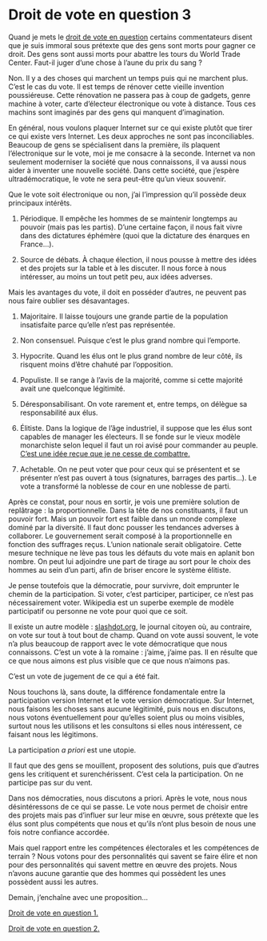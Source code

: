 # Droit de vote en question 3

Quand je mets le [droit de vote en question](https://tcrouzet.com/2006/10/20/droit-de-vote-en-question-2/) certains commentateurs disent que je suis immoral sous prétexte que des gens sont morts pour gagner ce droit. Des gens sont aussi morts pour abattre les tours du World Trade Center. Faut-il juger d’une chose à l’aune du prix du sang ?<span id="more-267"></span>

Non. Il y a des choses qui marchent un temps puis qui ne marchent plus. C’est le cas du vote. Il est temps de rénover cette vieille invention poussiéreuse. Cette rénovation ne passera pas à coup de gadgets, genre machine à voter, carte d’électeur électronique ou vote à distance. Tous ces machins sont imaginés par des gens qui manquent d’imagination.

En général, nous voulons plaquer Internet sur ce qui existe plutôt que tirer ce qui existe vers Internet. Les deux approches ne sont pas inconciliables. Beaucoup de gens se spécialisent dans la première, ils plaquent l’électronique sur le vote, moi je me consacre à la seconde. Internet va non seulement moderniser la société que nous connaissons, il va aussi nous aider à inventer une nouvelle société. Dans cette société, que j’espère ultradémocratique, le vote ne sera peut-être qu’un vieux souvenir.

Que le vote soit électronique ou non, j’ai l’impression qu’il possède deux principaux intérêts.

1. Périodique. Il empêche les hommes de se maintenir longtemps au pouvoir (mais pas les partis). D’une certaine façon, il nous fait vivre dans des dictatures éphémère (quoi que la dictature des énarques en France…).

2. Source de débats. À chaque élection, il nous pousse à mettre des idées et des projets sur la table et à les discuter. Il nous force à nous intéresser, au moins un tout petit peu, aux idées adverses.

Mais les avantages du vote, il doit en posséder d’autres, ne peuvent pas nous faire oublier ses désavantages.

1. Majoritaire. Il laisse toujours une grande partie de la population insatisfaite parce qu’elle n’est pas représentée.

2. Non consensuel. Puisque c’est le plus grand nombre qui l’emporte.

3. Hypocrite. Quand les élus ont le plus grand nombre de leur côté, ils risquent moins d’être chahuté par l’opposition.

4. Populiste. Il se range à l’avis de la majorité, comme si cette majorité avait une quelconque légitimité.

5. Déresponsabilisant. On vote rarement et, entre temps, on délègue sa responsabilité aux élus.

6. Élitiste. Dans la logique de l’âge industriel, il suppose que les élus sont capables de manager les électeurs. Il se fonde sur le vieux modèle monarchiste selon lequel il faut un roi avisé pour commander au peuple. [C’est une idée reçue que je ne cesse de combattre.](https://tcrouzet.com/2006/11/02/ont-ils-le-pouvoir/)

7. Achetable. On ne peut voter que pour ceux qui se présentent et se présenter n’est pas ouvert à tous (signatures, barrages des partis…). Le vote a transformé la noblesse de cour en une noblesse de parti.

Après ce constat, pour nous en sortir, je vois une première solution de replâtrage : la proportionnelle. Dans la tête de nos constituants, il faut un pouvoir fort. Mais un pouvoir fort est faible dans un monde complexe dominé par la diversité. Il faut donc pousser les tendances adverses à collaborer. Le gouvernement serait composé à la proportionnelle en fonction des suffrages reçus. L’union nationale serait obligatoire. Cette mesure technique ne lève pas tous les défauts du vote mais en aplanit bon nombre. On peut lui adjoindre une part de tirage au sort pour le choix des hommes au sein d’un parti, afin de briser encore le système élitiste.

Je pense toutefois que la démocratie, pour survivre, doit emprunter le chemin de la participation. Si voter, c’est participer, participer, ce n’est pas nécessairement voter. Wikipedia est un superbe exemple de modèle participatif ou personne ne vote pour quoi que ce soit.

Il existe un autre modèle : [slashdot.org](http://slashdot.org/), le journal citoyen où, au contraire, on vote sur tout à tout bout de champ. Quand on vote aussi souvent, le vote n’a plus beaucoup de rapport avec le vote démocratique que nous connaissons. C’est un vote à la romaine : j’aime, j’aime pas. Il en résulte que ce que nous aimons est plus visible que ce que nous n’aimons pas.

C’est un vote de jugement de ce qui a été fait.

Nous touchons là, sans doute, la différence fondamentale entre la participation version Internet et le vote version démocratique. Sur Internet, nous faisons les choses sans aucune légitimité, puis nous en discutons, nous votons éventuellement pour qu’elles soient plus ou moins visibles, surtout nous les utilisons et les consultons si elles nous intéressent, ce faisant nous les légitimons.

La participation *a priori* est une utopie.

Il faut que des gens se mouillent, proposent des solutions, puis que d’autres gens les critiquent et surenchérissent. C’est cela la participation. On ne participe pas sur du vent.

Dans nos démocraties, nous discutons a priori. Après le vote, nous nous désintéressons de ce qui se passe. Le vote nous permet de choisir entre des projets mais pas d’influer sur leur mise en œuvre, sous prétexte que les élus sont plus compétents que nous et qu’ils n’ont plus besoin de nous une fois notre confiance accordée.

Mais quel rapport entre les compétences électorales et les compétences de terrain ? Nous votons pour des personnalités qui savent se faire élire et non pour des personnalités qui savent mettre en œuvre des projets. Nous n’avons aucune garantie que des hommes qui possèdent les unes possèdent aussi les autres.

Demain, j’enchaîne avec une proposition…

[Droit de vote en question 1.](https://tcrouzet.com/2006/09/01/droit-vote-question/)

[Droit de vote en question 2.](https://tcrouzet.com/2006/10/20/droit-de-vote-en-question-2/)